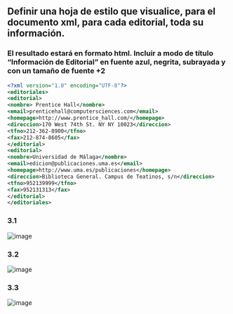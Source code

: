 ## Definir una hoja de estilo que visualice, para el documento xml, para cada editorial, toda su información. 

### El resultado estará en formato html. Incluir a modo de título “Información de Editorial” en fuente azul, negrita, subrayada y con un tamaño de fuente +2

```xml
<?xml version="1.0" encoding="UTF-8"?> 
<editoriales> 
<editorial> 
<nombre> Prentice Hall</nombre> 
<email>prenticehall@computersciences.com</email> 
<homepage>http://www.prentice_hall.com/</homepage> 
<direccion>170 West 74th St. NY NY 10023</direccion> 
<tfno>212-362-8900</tfno> 
<fax>212-874-8605</fax> 
</editorial> 
<editorial> 
<nombre>Universidad de Málaga</nombre> 
<email>edicion@publicaciones.uma.es</email> 
<homepage>http://www.uma.es/publicaciones</homepage> 
<direccion>Biblioteca General. Campus de Teatinos, s/n</direccion> 
<tfno>952139999</tfno> 
<fax>952131313</fax> 
</editorial> 
</editoriales> 
```

### 3.1

![image](https://github.com/user-attachments/assets/6a0b899a-ea41-4e45-b1aa-e088a7c11de8)


### 3.2

![image](https://github.com/user-attachments/assets/52997760-83d8-457e-8044-c65f513736e9)

### 3.3

![image](https://github.com/user-attachments/assets/89687ebb-3498-4baf-a9a4-6f6f735d6435)

